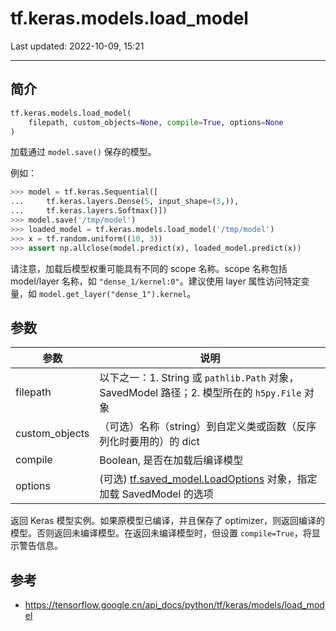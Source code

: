 # tf.keras.models.load_model

Last updated: 2022-10-09, 15:21
****

## 简介

```python
tf.keras.models.load_model(
    filepath, custom_objects=None, compile=True, options=None
)
```

加载通过 `model.save()` 保存的模型。

例如：

```python
>>> model = tf.keras.Sequential([
...     tf.keras.layers.Dense(5, input_shape=(3,)),
...     tf.keras.layers.Softmax()])
>>> model.save('/tmp/model')
>>> loaded_model = tf.keras.models.load_model('/tmp/model')
>>> x = tf.random.uniform((10, 3))
>>> assert np.allclose(model.predict(x), loaded_model.predict(x))
```

请注意，加载后模型权重可能具有不同的 scope 名称。scope 名称包括 model/layer 名称，如 `"dense_1/kernel:0"`。建议使用 layer 属性访问特定变量，如 `model.get_layer("dense_1").kernel`。

## 参数

|参数|说明|
|---|---|
|filepath|以下之一：1. String 或 `pathlib.Path` 对象，SavedModel 路径；2. 模型所在的 `h5py.File` 对象|
|custom_objects|（可选）名称（string）到自定义类或函数（反序列化时要用的）的 dict|
|compile|Boolean, 是否在加载后编译模型|
|options|(可选) [tf.saved_model.LoadOptions](https://tensorflow.google.cn/api_docs/python/tf/saved_model/LoadOptions) 对象，指定加载 SavedModel 的选项|

返回 Keras 模型实例。如果原模型已编译，并且保存了 optimizer，则返回编译的模型。否则返回未编译模型。在返回未编译模型时，但设置 `compile=True`，将显示警告信息。

## 参考

- https://tensorflow.google.cn/api_docs/python/tf/keras/models/load_model
